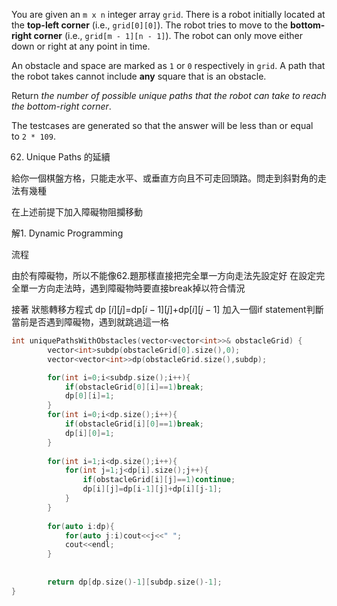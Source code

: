 You are given an `m x n` integer array `grid`. There is a robot initially located at the **top-left corner** (i.e., `grid[0][0]`). The robot tries to move to the **bottom-right corner** (i.e., `grid[m - 1][n - 1]`). The robot can only move either down or right at any point in time.

An obstacle and space are marked as `1` or `0` respectively in `grid`. A path that the robot takes cannot include **any** square that is an obstacle.

Return _the number of possible unique paths that the robot can take to reach the bottom-right corner_.

The testcases are generated so that the answer will be less than or equal to `2 * 109`.

62. Unique Paths 的延續

給你一個棋盤方格，只能走水平、或垂直方向且不可走回頭路。問走到斜對角的走法有幾種

在上述前提下加入障礙物阻攔移動

解1. Dynamic Programming

流程

由於有障礙物，所以不能像62.題那樣直接把完全單一方向走法先設定好
在設定完全單一方向走法時，遇到障礙物時要直接break掉以符合情況

接著
狀態轉移方程式  dp $\left[i\right]$$\left[j\right]$=dp$\left[i-1\right]$$\left[j\right]$+dp$\left[i\right]$$\left[j-1\right]$
加入一個if statement判斷當前是否遇到障礙物，遇到就跳過這一格

```cpp
int uniquePathsWithObstacles(vector<vector<int>>& obstacleGrid) {
        vector<int>subdp(obstacleGrid[0].size(),0);
        vector<vector<int>>dp(obstacleGrid.size(),subdp);

        for(int i=0;i<subdp.size();i++){
            if(obstacleGrid[0][i]==1)break;
            dp[0][i]=1;
        }
        for(int i=0;i<dp.size();i++){
            if(obstacleGrid[i][0]==1)break;
            dp[i][0]=1;
        }
        
        for(int i=1;i<dp.size();i++){
            for(int j=1;j<dp[i].size();j++){
                if(obstacleGrid[i][j]==1)continue;
                dp[i][j]=dp[i-1][j]+dp[i][j-1];                
            }
        }
        
        for(auto i:dp){
            for(auto j:i)cout<<j<<" ";
            cout<<endl;
        }
        
        
        return dp[dp.size()-1][subdp.size()-1];
}
```